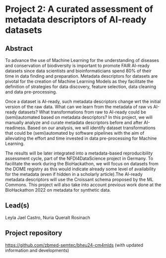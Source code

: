 # Project 2: A curated assessment of metadata descriptors of AI-ready datasets

## Abstract

To advance the use of Machine Learning for the understanding of diseases and conservation of biodiversity is important to promote FAIR AI-ready datasets since data scientists and bioinformaticians spend 80% of their time in data finding and preparation. Metadata descriptors for datasets are pivotal for the creation of Machine Learning Models as they facilitate the definition of strategies for data discovery, feature selection, data cleaning and data pre-processing. 

Once a dataset is AI-ready, such metadata descriptors change wrt the initial version of the raw data. What can we learn from the metadata of raw vs AI-ready datasets? What transformations from raw to AI-ready could be (semi)automated based on metadata descriptors? In this project, we will manually analyze and curate metadata descriptors before and after AI-readiness. Based on our analysis, we will identify dataset transformations that could be (semi)automated by software pipelines with the aim of alleviating the effort and time invested in data pre-processing for Machine Learning. 

The results will be later integrated into a metadata-based reproducibility assessment cycle, part of the NFDI4DataScience project in Germany. To facilitate the work during the BioHackathon, we will focus on datasets from the DOME registry as this would indicate already some level of availability for the metadata (even if hidden in a scholarly article).The AI-ready metadata descriptors will use the Croissant schema proposed by the ML Commons. This project will also take into account previous work done at the BioHackathon 2022 on metadata for synthetic data.

## Lead(s)

Leyla Jael Castro, Nuria Queralt Rosinach

## Project repository

https://github.com/zbmed-semtec/bheu24-cm4mlds (with updated information and developments)

